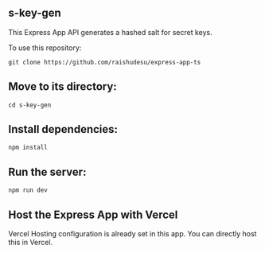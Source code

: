 ## s-key-gen

This Express App API generates a hashed salt for secret keys.

To use this repository:

```
git clone https://github.com/raishudesu/express-app-ts
```

## Move to its directory:

```
cd s-key-gen
```

## Install dependencies:

```
npm install
```

## Run the server:

```
npm run dev
```

## Host the Express App with Vercel

Vercel Hosting configuration is already set in this app. You can directly host this in Vercel.
